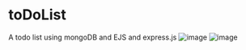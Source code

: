 # toDoList
A todo list using mongoDB and EJS and express.js
![image](https://user-images.githubusercontent.com/77203052/179803631-e1355ee3-6f2f-4f3f-b71f-ae75bfc86919.png)
![image](https://user-images.githubusercontent.com/77203052/179803803-4c54a1f3-2e09-49f5-937d-bf6a0455d9ac.png)
